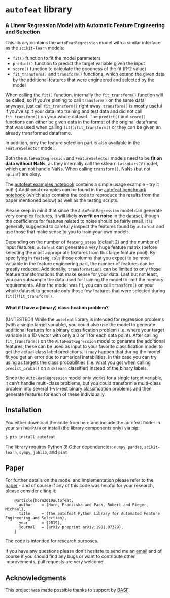 # `autofeat` library
### A Linear Regression Model with Automatic Feature Engineering and Selection

This library contains the `AutoFeatRegression` model with a similar interface as the `scikit-learn` models:
- `fit()` function to fit the model parameters
- `predict()` function to predict the target variable given the input
- `score()` function to calculate the goodness of the fit (R^2 value)
- `fit_transform()` and `transform()` functions, which extend the given data by the additional features that were engineered and selected by the model

When calling the `fit()` function, internally the `fit_transform()` function will be called, so if you're planing to call `transform()` on the same data anyways, just call `fit_transform()` right away. `transform()` is mostly useful if you've split your data into training and test data and did not call `fit_transform()` on your whole dataset. The `predict()` and `score()` functions can either be given data in the format of the original dataframe that was used when calling `fit()`/`fit_transform()` or they can be given an already transformed dataframe.

In addition, only the feature selection part is also available in the `FeatureSelector` model.

Both the `AutoFeatRegression` and `FeatureSelector` models need to be **fit on data without NaNs**, as they internally call the sklearn `LassoLarsCV` model, which can not handle NaNs. When calling `transform()`, NaNs (but not `np.inf`) are okay.

The [autofeat examples notebook](https://github.com/cod3licious/autofeat/blob/master/autofeat_examples.ipynb) contains a simple usage example - try it out! :) Additional examples can be found in the [autofeat benchmark notebook](https://github.com/cod3licious/autofeat/blob/master/autofeat_benchmark.ipynb) (which also contains the code to reproduce the results from the paper mentioned below) as well as the testing scripts.

Please keep in mind that since the `AutoFeatRegression` model can generate very complex features, it will likely **overfit on noise** in the dataset, though the coefficients for features related to noise should be fairly small. It is generally suggested to carefully inspect the features found by `autofeat` and use those that make sense to you to train your own models.

Depending on the number of `feateng_steps` (default 2) and the number of input features, `autofeat` can generate a very huge feature matrix (before selecting the most appropriate features from this large feature pool). By specifying in `feateng_cols` those columns that you expect to be most valuable in the feature engineering part, the number of features can be greatly reduced. Additionally, `transformations` can be limited to only those feature transformations that make sense for your data. Last but not least, you can subsample the data used for training the model to limit the memory requirements. After the model was fit, you can call `transform()` on your whole dataset to generate only those few features that were selected during `fit()`/`fit_transform()`.

#### What if I have a (binary) classification problem?

(UNTESTED!) While the `autofeat` library is intended for regression problems (with a single target variable), you could also use the model to generate additional features for a binary classification problem (i.e. where your target variable is a 1D vector with only a 0 or 1 for each data point). After calling `fit_transform()` on the `AutoFeatRegression` model to generate the additional features, these can be used as input to your favorite classification model to get the actual class label predictions. It may happen that during the model-fit you get an error due to numerical instabilities. In this case you can try using as targets the class probabilities (i.e. what you get when calling `predict_proba()` on a `sklearn` classifier) instead of the binary labels.

Since the `AutoFeatRegression` model only works for a single target variable, it can't handle multi-class problems, but you could transform a multi-class problem into several 1-vs-rest binary classification problems and then generate features for each of these individually.


## Installation
You either download the code from here and include the autofeat folder in your `$PYTHONPATH` or install (the library components only) via pip:

    $ pip install autofeat

The library requires Python 3! Other dependencies: `numpy`, `pandas`, `scikit-learn`, `sympy`, `joblib`, and `pint`


## Paper
For further details on the model and implementation please refer to the [paper](https://arxiv.org/abs/1901.07329)  - and of course if any of this code was helpful for your research, please consider citing it:
```
    @article{horn2019autofeat,
      author    = {Horn, Franziska and Pack, Robert and Rieger, Michael},
      title     = {The autofeat Python Library for Automated Feature Engineering and Selection},
      year      = {2019},
      journal   = {arXiv preprint arXiv:1901.07329},
    }
```

The code is intended for research purposes.

If you have any questions please don't hesitate to send me an [email](mailto:cod3licious@gmail.com) and of course if you should find any bugs or want to contribute other improvements, pull requests are very welcome!

## Acknowledgments

This project was made possible thanks to support by [BASF](https://www.basf.com).

